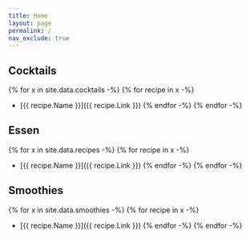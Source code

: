 ```yaml
---
title: Home
layout: page
permalink: /
nav_exclude: true
---
```

## Cocktails
{% for x in site.data.cocktails -%}
{% for recipe in x -%}
- [{{ recipe.Name }}]({{ recipe.Link }})
{% endfor -%}
{% endfor -%}

## Essen
{% for x in site.data.recipes -%}
{% for recipe in x -%}
- [{{ recipe.Name }}]({{ recipe.Link }})
{% endfor -%}
{% endfor -%}

## Smoothies
{% for x in site.data.smoothies -%}
{% for recipe in x -%}
- [{{ recipe.Name }}]({{ recipe.Link }})
{% endfor -%}
{% endfor -%}